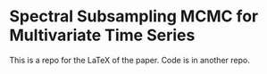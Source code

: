 # Spectral Subsampling MCMC for Multivariate Time Series
This is a repo for the LaTeX of the paper. Code is in another repo.